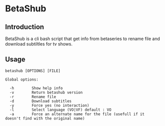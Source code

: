 # BetaShub #

## Introduction ##

BetaShub is a cli bash script that get info from betaseries to rename file and download subtiltles for tv shows.


## Usage ##

```
betashub [OPTIONS] [FILE]

Global options:

  -h		Show help info
  -v		Return betashub version
  -r		Rename file
  -d		Download subtitles
  -y		Force yes (no interaction)
  -l		Select language (VO|VF) default : VO
  -a		Force an alternate name for the file (usefull if it doesn't find with the original name)

```